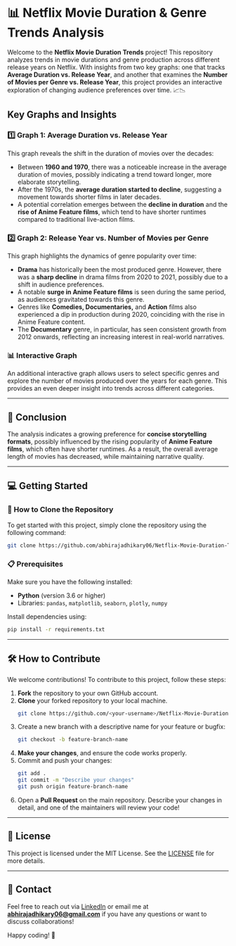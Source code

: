 # 📊 Netflix Movie Duration & Genre Trends Analysis

Welcome to the **Netflix Movie Duration Trends** project! This repository analyzes trends in movie durations and genre production across different release years on Netflix. With insights from two key graphs: one that tracks **Average Duration vs. Release Year**, and another that examines the **Number of Movies per Genre vs. Release Year**, this project provides an interactive exploration of changing audience preferences over time. 📈📉

## Key Graphs and Insights

### 1️⃣ **Graph 1: Average Duration vs. Release Year**
This graph reveals the shift in the duration of movies over the decades:
- Between **1960 and 1970**, there was a noticeable increase in the average duration of movies, possibly indicating a trend toward longer, more elaborate storytelling.
- After the 1970s, the **average duration started to decline**, suggesting a movement towards shorter films in later decades.
- A potential correlation emerges between the **decline in duration** and the **rise of Anime Feature films**, which tend to have shorter runtimes compared to traditional live-action films.

### 2️⃣ **Graph 2: Release Year vs. Number of Movies per Genre**
This graph highlights the dynamics of genre popularity over time:
- **Drama** has historically been the most produced genre. However, there was a **sharp decline** in drama films from 2020 to 2021, possibly due to a shift in audience preferences.
- A notable **surge in Anime Feature films** is seen during the same period, as audiences gravitated towards this genre.
- Genres like **Comedies, Documentaries,** and **Action** films also experienced a dip in production during 2020, coinciding with the rise in Anime Feature content.
- The **Documentary** genre, in particular, has seen consistent growth from 2012 onwards, reflecting an increasing interest in real-world narratives.

### 📊 **Interactive Graph**
An additional interactive graph allows users to select specific genres and explore the number of movies produced over the years for each genre. This provides an even deeper insight into trends across different categories.

---

## 📖 Conclusion
The analysis indicates a growing preference for **concise storytelling formats**, possibly influenced by the rising popularity of **Anime Feature films**, which often have shorter runtimes. As a result, the overall average length of movies has decreased, while maintaining narrative quality.

---

## 💻 Getting Started

### 🚀 How to Clone the Repository

To get started with this project, simply clone the repository using the following command:

```bash
git clone https://github.com/abhirajadhikary06/Netflix-Movie-Duration-Trends.git
```

### 📋 Prerequisites

Make sure you have the following installed:
- **Python** (version 3.6 or higher)
- Libraries: `pandas`, `matplotlib`, `seaborn`, `plotly`, `numpy`

Install dependencies using:

```bash
pip install -r requirements.txt
```

---

## 🛠️ How to Contribute

We welcome contributions! To contribute to this project, follow these steps:

1. **Fork** the repository to your own GitHub account.
2. **Clone** your forked repository to your local machine.
   ```bash
   git clone https://github.com/<your-username>/Netflix-Movie-Duration-Trends.git
   ```
3. Create a new branch with a descriptive name for your feature or bugfix:
   ```bash
   git checkout -b feature-branch-name
   ```
4. **Make your changes**, and ensure the code works properly.
5. Commit and push your changes:
   ```bash
   git add .
   git commit -m "Describe your changes"
   git push origin feature-branch-name
   ```
6. Open a **Pull Request** on the main repository. Describe your changes in detail, and one of the maintainers will review your code!

---

## 📝 License

This project is licensed under the MIT License. See the [LICENSE](LICENSE) file for more details.

---

## 📧 Contact

Feel free to reach out via [LinkedIn](https://www.linkedin.com/in/abhirajadhikary06/) or email me at **abhirajadhikary06@gmail.com** if you have any questions or want to discuss collaborations!

Happy coding! 🎉
